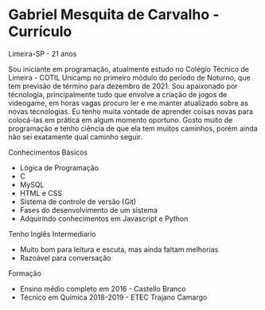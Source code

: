 # Gabriel Mesquita de Carvalho - Currículo

Limeira-SP - 21 anos

Sou iniciante em programação, atualmente estudo no Colégio Técnico de Limeira - COTIL Unicamp no primeiro módulo do período de Noturno, que tem previsão de término para dezembro de 2021. Sou apaixonado por técnologia, principalmente tudo que envolve a criação de jogos de videogame, em horas vagas procuro ler e me manter atualizado sobre as novas técnologias. Eu tenho muita vontade de aprender coisas novas para  colocá-las em prática em algum momento oportuno. Gosto muito de programação e tenho ciência de que ela tem muitos caminhos, porém ainda não sei exatamente qual caminho seguir.

Conhecimentos Básicos
 - Lógica de Programação
 - C
 - MySQL
 - HTML e CSS
 - Sistema de controle de versão (Git) 
 - Fases do desenvolvimento de um sistema 
 - Adquirindo conhecimentos em Javascript e Python

Tenho Inglês Intermediario 
- Muito bom para leitura e escuta, mas ainda faltam melhorias
- Razoável para conversação 

Formação 
- Ensino médio completo em 2016 - Castello Branco 
- Técnico em Química 2018-2019 - ETEC Trajano Camargo
